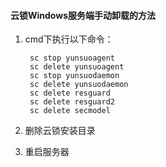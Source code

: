 #### 云锁Windows服务端手动卸载的方法

1. cmd下执行以下命令： 
        
        sc stop yunsuoagent
        sc delete yunsuoagent
        sc stop yunsuodaemon
        sc delete yunsuodaemon
        sc delete resguard
        sc delete resguard2
        sc delete secmodel    
2. 删除云锁安装目录
 
3. 重启服务器